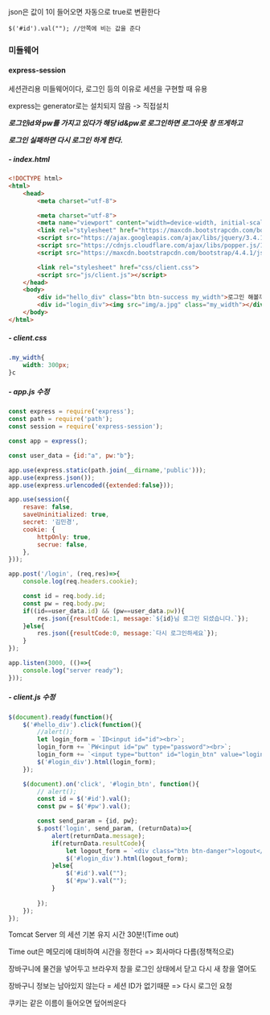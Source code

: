 json은 값이 1이 들어오면 자동으로 true로 변환한다

```
$('#id').val(""); //안쪽에 비는 값을 준다
```

### 미들웨어

#### express-session

세션관리용 미들웨어이다, 로그인 등의 이유로 세션을 구현할 때 유용

express는 generator로는 설치되지 않음 -> 직접설치

***로그인id와 pw를 가지고 있다가 해당 id&pw로 로그인하면 로그아웃 창 뜨게하고***

***로그인 실패하면 다시 로그인 하게 한다*.** 

##### - index.html

```html
<!DOCTYPE html>
<html>
    <head>
        <meta charset="utf-8">

        <meta charset="utf-8">
        <meta name="viewport" content="width=device-width, initial-scale=1">
        <link rel="stylesheet" href="https://maxcdn.bootstrapcdn.com/bootstrap/4.4.1/css/bootstrap.min.css">
        <script src="https://ajax.googleapis.com/ajax/libs/jquery/3.4.1/jquery.min.js"></script>
        <script src="https://cdnjs.cloudflare.com/ajax/libs/popper.js/1.16.0/umd/popper.min.js"></script>
        <script src="https://maxcdn.bootstrapcdn.com/bootstrap/4.4.1/js/bootstrap.min.js"></script>

        <link rel="stylesheet" href="css/client.css">
        <script src="js/client.js"></script>
    </head>
    <body>
        <div id="hello_div" class="btn btn-success my_width">로그인 해볼까요?</div><br><br>
        <div id="login_div"><img src="img/a.jpg" class="my_width"></div>
    </body>
</html>
```

##### - client.css

```css
.my_width{
    width: 300px;
}c
```



##### - app.js 수정

```js
const express = require('express');
const path = require('path');
const session = require('express-session');

const app = express();

const user_data = {id:"a", pw:"b"};

app.use(express.static(path.join(__dirname,'public')));
app.use(express.json());
app.use(express.urlencoded({extended:false}));

app.use(session({
    resave: false,
    saveUninitialized: true,
    secret: '김민경',
    cookie: {
        httpOnly: true,
        secrue: false,
    },
}));

app.post('/login', (req,res)=>{
    console.log(req.headers.cookie);

    const id = req.body.id;
    const pw = req.body.pw;
    if((id==user_data.id) && (pw==user_data.pw)){
        res.json({resultCode:1, message:`${id}님 로그인 되셨습니다.`});
    }else{
        res.json({resultCode:0, message:`다시 로그인하세요`});
    }    
});

app.listen(3000, (()=>{
    console.log("server ready");
}));
```

##### - client.js 수정

```js
$(document).ready(function(){
    $('#hello_div').click(function(){
        //alert();
        let login_form = `ID<input id="id"><br>`;
        login_form += `PW<input id="pw" type="password"><br>`;
        login_form += `<input type="button" id="login_btn" value="login">`;
        $('#login_div').html(login_form);
    });

    $(document).on('click', '#login_btn', function(){
        // alert();
        const id = $('#id').val();
        const pw = $('#pw').val();

        const send_param = {id, pw};
        $.post('login', send_param, (returnData)=>{
            alert(returnData.message);
            if(returnData.resultCode){
                let logout_form = `<div class="btn btn-danger">logout</div>`;
                $('#login_div').html(logout_form);
            }else{
                $('#id').val("");
                $('#pw').val("");
            }
            
        });
    });
});
```

Tomcat Server 의 세션 기본 유지 시간 30분!(Time out)

Time out은 메모리에 대비하여 시간을 정한다 => 회사마다 다름(정책적으로)

장바구니에 물건을 넣어두고 브라우저 창을 로그인 상태에서 닫고 다시 새 창을 열어도

장바구니 정보는 남아있지 않는다 = 세션 ID가 없기때문 => 다시 로그인 요청

쿠키는 같은 이름이 들어오면 덮어씌운다

